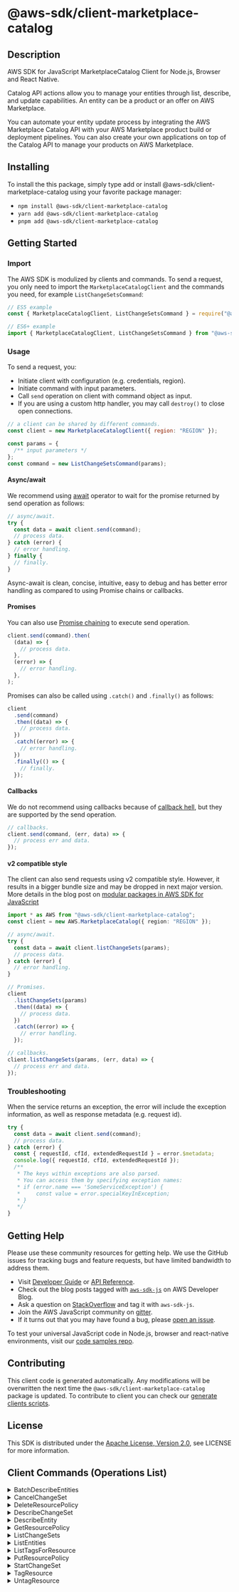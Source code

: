 <!-- generated file, do not edit directly -->

# @aws-sdk/client-marketplace-catalog

## Description

AWS SDK for JavaScript MarketplaceCatalog Client for Node.js, Browser and React Native.

<p>Catalog API actions allow you to manage your entities through list, describe, and
update capabilities. An entity can be a product or an offer on AWS Marketplace. </p>
<p>You can automate your entity update process by integrating the AWS Marketplace Catalog
API with your AWS Marketplace product build or deployment pipelines. You can also create
your own applications on top of the Catalog API to manage your products on AWS
Marketplace.</p>

## Installing

To install the this package, simply type add or install @aws-sdk/client-marketplace-catalog
using your favorite package manager:

- `npm install @aws-sdk/client-marketplace-catalog`
- `yarn add @aws-sdk/client-marketplace-catalog`
- `pnpm add @aws-sdk/client-marketplace-catalog`

## Getting Started

### Import

The AWS SDK is modulized by clients and commands.
To send a request, you only need to import the `MarketplaceCatalogClient` and
the commands you need, for example `ListChangeSetsCommand`:

```js
// ES5 example
const { MarketplaceCatalogClient, ListChangeSetsCommand } = require("@aws-sdk/client-marketplace-catalog");
```

```ts
// ES6+ example
import { MarketplaceCatalogClient, ListChangeSetsCommand } from "@aws-sdk/client-marketplace-catalog";
```

### Usage

To send a request, you:

- Initiate client with configuration (e.g. credentials, region).
- Initiate command with input parameters.
- Call `send` operation on client with command object as input.
- If you are using a custom http handler, you may call `destroy()` to close open connections.

```js
// a client can be shared by different commands.
const client = new MarketplaceCatalogClient({ region: "REGION" });

const params = {
  /** input parameters */
};
const command = new ListChangeSetsCommand(params);
```

#### Async/await

We recommend using [await](https://developer.mozilla.org/en-US/docs/Web/JavaScript/Reference/Operators/await)
operator to wait for the promise returned by send operation as follows:

```js
// async/await.
try {
  const data = await client.send(command);
  // process data.
} catch (error) {
  // error handling.
} finally {
  // finally.
}
```

Async-await is clean, concise, intuitive, easy to debug and has better error handling
as compared to using Promise chains or callbacks.

#### Promises

You can also use [Promise chaining](https://developer.mozilla.org/en-US/docs/Web/JavaScript/Guide/Using_promises#chaining)
to execute send operation.

```js
client.send(command).then(
  (data) => {
    // process data.
  },
  (error) => {
    // error handling.
  },
);
```

Promises can also be called using `.catch()` and `.finally()` as follows:

```js
client
  .send(command)
  .then((data) => {
    // process data.
  })
  .catch((error) => {
    // error handling.
  })
  .finally(() => {
    // finally.
  });
```

#### Callbacks

We do not recommend using callbacks because of [callback hell](http://callbackhell.com/),
but they are supported by the send operation.

```js
// callbacks.
client.send(command, (err, data) => {
  // process err and data.
});
```

#### v2 compatible style

The client can also send requests using v2 compatible style.
However, it results in a bigger bundle size and may be dropped in next major version. More details in the blog post
on [modular packages in AWS SDK for JavaScript](https://aws.amazon.com/blogs/developer/modular-packages-in-aws-sdk-for-javascript/)

```ts
import * as AWS from "@aws-sdk/client-marketplace-catalog";
const client = new AWS.MarketplaceCatalog({ region: "REGION" });

// async/await.
try {
  const data = await client.listChangeSets(params);
  // process data.
} catch (error) {
  // error handling.
}

// Promises.
client
  .listChangeSets(params)
  .then((data) => {
    // process data.
  })
  .catch((error) => {
    // error handling.
  });

// callbacks.
client.listChangeSets(params, (err, data) => {
  // process err and data.
});
```

### Troubleshooting

When the service returns an exception, the error will include the exception information,
as well as response metadata (e.g. request id).

```js
try {
  const data = await client.send(command);
  // process data.
} catch (error) {
  const { requestId, cfId, extendedRequestId } = error.$metadata;
  console.log({ requestId, cfId, extendedRequestId });
  /**
   * The keys within exceptions are also parsed.
   * You can access them by specifying exception names:
   * if (error.name === 'SomeServiceException') {
   *     const value = error.specialKeyInException;
   * }
   */
}
```

## Getting Help

Please use these community resources for getting help.
We use the GitHub issues for tracking bugs and feature requests, but have limited bandwidth to address them.

- Visit [Developer Guide](https://docs.aws.amazon.com/sdk-for-javascript/v3/developer-guide/welcome.html)
  or [API Reference](https://docs.aws.amazon.com/AWSJavaScriptSDK/v3/latest/index.html).
- Check out the blog posts tagged with [`aws-sdk-js`](https://aws.amazon.com/blogs/developer/tag/aws-sdk-js/)
  on AWS Developer Blog.
- Ask a question on [StackOverflow](https://stackoverflow.com/questions/tagged/aws-sdk-js) and tag it with `aws-sdk-js`.
- Join the AWS JavaScript community on [gitter](https://gitter.im/aws/aws-sdk-js-v3).
- If it turns out that you may have found a bug, please [open an issue](https://github.com/aws/aws-sdk-js-v3/issues/new/choose).

To test your universal JavaScript code in Node.js, browser and react-native environments,
visit our [code samples repo](https://github.com/aws-samples/aws-sdk-js-tests).

## Contributing

This client code is generated automatically. Any modifications will be overwritten the next time the `@aws-sdk/client-marketplace-catalog` package is updated.
To contribute to client you can check our [generate clients scripts](https://github.com/aws/aws-sdk-js-v3/tree/main/scripts/generate-clients).

## License

This SDK is distributed under the
[Apache License, Version 2.0](http://www.apache.org/licenses/LICENSE-2.0),
see LICENSE for more information.

## Client Commands (Operations List)

<details>
<summary>
BatchDescribeEntities
</summary>

[Command API Reference](https://docs.aws.amazon.com/AWSJavaScriptSDK/v3/latest/client/marketplace-catalog/command/BatchDescribeEntitiesCommand/) / [Input](https://docs.aws.amazon.com/AWSJavaScriptSDK/v3/latest/Package/-aws-sdk-client-marketplace-catalog/Interface/BatchDescribeEntitiesCommandInput/) / [Output](https://docs.aws.amazon.com/AWSJavaScriptSDK/v3/latest/Package/-aws-sdk-client-marketplace-catalog/Interface/BatchDescribeEntitiesCommandOutput/)

</details>
<details>
<summary>
CancelChangeSet
</summary>

[Command API Reference](https://docs.aws.amazon.com/AWSJavaScriptSDK/v3/latest/client/marketplace-catalog/command/CancelChangeSetCommand/) / [Input](https://docs.aws.amazon.com/AWSJavaScriptSDK/v3/latest/Package/-aws-sdk-client-marketplace-catalog/Interface/CancelChangeSetCommandInput/) / [Output](https://docs.aws.amazon.com/AWSJavaScriptSDK/v3/latest/Package/-aws-sdk-client-marketplace-catalog/Interface/CancelChangeSetCommandOutput/)

</details>
<details>
<summary>
DeleteResourcePolicy
</summary>

[Command API Reference](https://docs.aws.amazon.com/AWSJavaScriptSDK/v3/latest/client/marketplace-catalog/command/DeleteResourcePolicyCommand/) / [Input](https://docs.aws.amazon.com/AWSJavaScriptSDK/v3/latest/Package/-aws-sdk-client-marketplace-catalog/Interface/DeleteResourcePolicyCommandInput/) / [Output](https://docs.aws.amazon.com/AWSJavaScriptSDK/v3/latest/Package/-aws-sdk-client-marketplace-catalog/Interface/DeleteResourcePolicyCommandOutput/)

</details>
<details>
<summary>
DescribeChangeSet
</summary>

[Command API Reference](https://docs.aws.amazon.com/AWSJavaScriptSDK/v3/latest/client/marketplace-catalog/command/DescribeChangeSetCommand/) / [Input](https://docs.aws.amazon.com/AWSJavaScriptSDK/v3/latest/Package/-aws-sdk-client-marketplace-catalog/Interface/DescribeChangeSetCommandInput/) / [Output](https://docs.aws.amazon.com/AWSJavaScriptSDK/v3/latest/Package/-aws-sdk-client-marketplace-catalog/Interface/DescribeChangeSetCommandOutput/)

</details>
<details>
<summary>
DescribeEntity
</summary>

[Command API Reference](https://docs.aws.amazon.com/AWSJavaScriptSDK/v3/latest/client/marketplace-catalog/command/DescribeEntityCommand/) / [Input](https://docs.aws.amazon.com/AWSJavaScriptSDK/v3/latest/Package/-aws-sdk-client-marketplace-catalog/Interface/DescribeEntityCommandInput/) / [Output](https://docs.aws.amazon.com/AWSJavaScriptSDK/v3/latest/Package/-aws-sdk-client-marketplace-catalog/Interface/DescribeEntityCommandOutput/)

</details>
<details>
<summary>
GetResourcePolicy
</summary>

[Command API Reference](https://docs.aws.amazon.com/AWSJavaScriptSDK/v3/latest/client/marketplace-catalog/command/GetResourcePolicyCommand/) / [Input](https://docs.aws.amazon.com/AWSJavaScriptSDK/v3/latest/Package/-aws-sdk-client-marketplace-catalog/Interface/GetResourcePolicyCommandInput/) / [Output](https://docs.aws.amazon.com/AWSJavaScriptSDK/v3/latest/Package/-aws-sdk-client-marketplace-catalog/Interface/GetResourcePolicyCommandOutput/)

</details>
<details>
<summary>
ListChangeSets
</summary>

[Command API Reference](https://docs.aws.amazon.com/AWSJavaScriptSDK/v3/latest/client/marketplace-catalog/command/ListChangeSetsCommand/) / [Input](https://docs.aws.amazon.com/AWSJavaScriptSDK/v3/latest/Package/-aws-sdk-client-marketplace-catalog/Interface/ListChangeSetsCommandInput/) / [Output](https://docs.aws.amazon.com/AWSJavaScriptSDK/v3/latest/Package/-aws-sdk-client-marketplace-catalog/Interface/ListChangeSetsCommandOutput/)

</details>
<details>
<summary>
ListEntities
</summary>

[Command API Reference](https://docs.aws.amazon.com/AWSJavaScriptSDK/v3/latest/client/marketplace-catalog/command/ListEntitiesCommand/) / [Input](https://docs.aws.amazon.com/AWSJavaScriptSDK/v3/latest/Package/-aws-sdk-client-marketplace-catalog/Interface/ListEntitiesCommandInput/) / [Output](https://docs.aws.amazon.com/AWSJavaScriptSDK/v3/latest/Package/-aws-sdk-client-marketplace-catalog/Interface/ListEntitiesCommandOutput/)

</details>
<details>
<summary>
ListTagsForResource
</summary>

[Command API Reference](https://docs.aws.amazon.com/AWSJavaScriptSDK/v3/latest/client/marketplace-catalog/command/ListTagsForResourceCommand/) / [Input](https://docs.aws.amazon.com/AWSJavaScriptSDK/v3/latest/Package/-aws-sdk-client-marketplace-catalog/Interface/ListTagsForResourceCommandInput/) / [Output](https://docs.aws.amazon.com/AWSJavaScriptSDK/v3/latest/Package/-aws-sdk-client-marketplace-catalog/Interface/ListTagsForResourceCommandOutput/)

</details>
<details>
<summary>
PutResourcePolicy
</summary>

[Command API Reference](https://docs.aws.amazon.com/AWSJavaScriptSDK/v3/latest/client/marketplace-catalog/command/PutResourcePolicyCommand/) / [Input](https://docs.aws.amazon.com/AWSJavaScriptSDK/v3/latest/Package/-aws-sdk-client-marketplace-catalog/Interface/PutResourcePolicyCommandInput/) / [Output](https://docs.aws.amazon.com/AWSJavaScriptSDK/v3/latest/Package/-aws-sdk-client-marketplace-catalog/Interface/PutResourcePolicyCommandOutput/)

</details>
<details>
<summary>
StartChangeSet
</summary>

[Command API Reference](https://docs.aws.amazon.com/AWSJavaScriptSDK/v3/latest/client/marketplace-catalog/command/StartChangeSetCommand/) / [Input](https://docs.aws.amazon.com/AWSJavaScriptSDK/v3/latest/Package/-aws-sdk-client-marketplace-catalog/Interface/StartChangeSetCommandInput/) / [Output](https://docs.aws.amazon.com/AWSJavaScriptSDK/v3/latest/Package/-aws-sdk-client-marketplace-catalog/Interface/StartChangeSetCommandOutput/)

</details>
<details>
<summary>
TagResource
</summary>

[Command API Reference](https://docs.aws.amazon.com/AWSJavaScriptSDK/v3/latest/client/marketplace-catalog/command/TagResourceCommand/) / [Input](https://docs.aws.amazon.com/AWSJavaScriptSDK/v3/latest/Package/-aws-sdk-client-marketplace-catalog/Interface/TagResourceCommandInput/) / [Output](https://docs.aws.amazon.com/AWSJavaScriptSDK/v3/latest/Package/-aws-sdk-client-marketplace-catalog/Interface/TagResourceCommandOutput/)

</details>
<details>
<summary>
UntagResource
</summary>

[Command API Reference](https://docs.aws.amazon.com/AWSJavaScriptSDK/v3/latest/client/marketplace-catalog/command/UntagResourceCommand/) / [Input](https://docs.aws.amazon.com/AWSJavaScriptSDK/v3/latest/Package/-aws-sdk-client-marketplace-catalog/Interface/UntagResourceCommandInput/) / [Output](https://docs.aws.amazon.com/AWSJavaScriptSDK/v3/latest/Package/-aws-sdk-client-marketplace-catalog/Interface/UntagResourceCommandOutput/)

</details>
